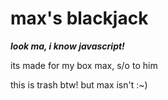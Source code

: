 # max's blackjack
***look ma, i know javascript!***

its made for my box max, s/o to him

this is trash btw! but max isn't :~)
